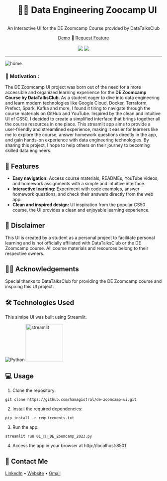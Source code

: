 <div align="center">
  <div id="user-content-toc">
    <ul>
      <summary><h1 style="display: inline-block;">👨‍🔧 Data Engineering Zoocamp UI</h1></summary>
    </ul>
  </div>
  
  <p>An Interactive UI for the DE Zoomcamp Course provided by DataTalksClub</p>
    <a href="https://dezoomcamp.streamlit.app/" target="_blank">Demo</a>
    🌌
    <a href="https://github.com/Hamagistral/de-zoomcamp-ui/issues" target="_blank">Request Feature</a>
</div>
<br>
<div align="center">
      <a href="https://dezoomcamp.streamlit.app/"><img src="https://static.streamlit.io/badges/streamlit_badge_black_white.svg"/></a>
      <img src="https://img.shields.io/github/stars/hamagistral/de-zoomcamp-ui?color=blue&style=social"/>
</div>

<hr>

![home](https://github.com/Hamagistral/de-zoomcamp-ui/assets/66017329/c24799d2-5c4b-4f14-9d85-78d09ab975ee)


### 🎯 Motivation :

The DE Zoomcamp UI project was born out of the need for a more accessible and organized learning experience for the **DE Zoomcamp Course by DataTalksClub**. As a student eager to dive into data engineering and learn modern technologies like Google Cloud, Docker, Terraform, Prefect, Spark, Kafka and more, I found it tiring to navigate through the course materials on GitHub and YouTube. Inspired by the clean and intuitive UI of CS50, I decided to create a simplified interface that brings together all the course resources in one place. This streamlit app aims to provide a user-friendly and streamlined experience, making it easier for learners like me to explore the course, answer homework questions directly in the app, and gain hands-on experience with data engineering technologies. By sharing this project, I hope to help others on their journey to becoming skilled data engineers.

## 🚀 Features

- **Easy navigation:** Access course materials, READMEs, YouTube videos, and homework assignments with a simple and intuitive interface.
- **Interactive learning:** Experiment with code examples, answer homework questions, and check their answers directly from the web app.
- **Clean and inspired design:** UI inspiration from the popular CS50 course, the UI provides a clean and enjoyable learning experience.

## 🚨 Disclaimer

This UI is created by a student as a personal project to facilitate personal learning and is not officially affiliated with DataTalksClub or the DE Zoomcamp course. All course materials and resources belong to their respective owners.

## 👨‍🏫 Acknowledgements

Special thanks to DataTalksClub for providing the DE Zoomcamp course and inspiring this UI project.

## 🛠️ Technologies Used

This simlpe UI was built using Streamlit.

![Python](https://img.shields.io/badge/python-3670A0?style=for-the-badge&logo=python&logoColor=ffdd54)
<img src="https://user-images.githubusercontent.com/66017329/223900076-e1d5c1e5-7c4d-4b73-84e7-ae7d66149bc6.png" alt="streamlit" width="120">

## 💻 Usage

1. Clone the repository:

```
git clone https://github.com/hamagistral/de-zoomcamp-ui.git
```

2. Install the required dependencies:

```
pip install -r requirements.txt
```

3. Run the app:
```
streamlit run 01_👨‍🔧_DE_Zoomcamp_2023.py
```

4. Access the app in your browser at http://localhost:8501

## 📨 Contact Me

[LinkedIn](https://www.linkedin.com/in/hamza-elbelghiti/) •
[Website](https://hamagistral.me) •
[Gmail](hamza.lbelghiti@gmail.com)
